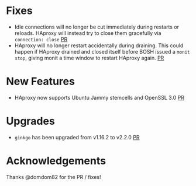 # Fixes
- Idle connections will no longer be cut immediately during restarts or reloads. HAproxy will instead try to close them gracefully via `connection: close` [PR](https://github.com/cloudfoundry/haproxy-boshrelease/pull/331)
- HAproxy will no longer restart accidentally during draining. This could happen if HAproxy drained and closed itself before BOSH issued a `monit stop`, giving monit a time window to restart HAproxy again. [PR](https://github.com/cloudfoundry/haproxy-boshrelease/pull/331)

# New Features
- HAproxy now supports Ubuntu Jammy stemcells and OpenSSL 3.0 [PR](https://github.com/cloudfoundry/haproxy-boshrelease/pull/329)

# Upgrades

- `ginkgo` has been upgraded from v1.16.2 to v2.2.0 [PR](https://github.com/cloudfoundry/haproxy-boshrelease/pull/330)

# Acknowledgements

Thanks @domdom82 for the PR / fixes!
